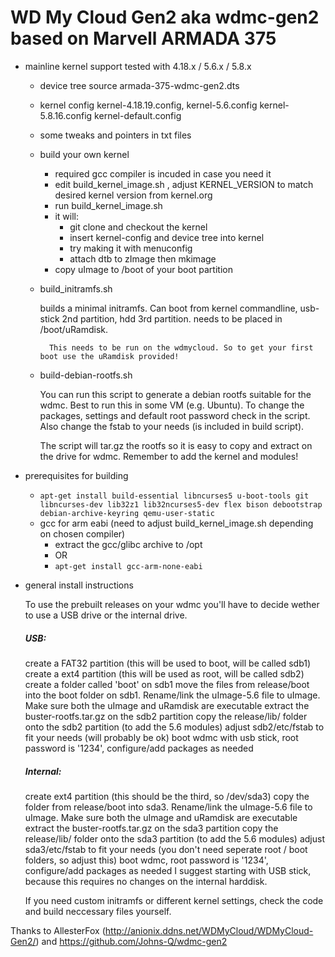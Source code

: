 # WD My Cloud Gen2 aka wdmc-gen2 based on Marvell ARMADA 375 ##

* mainline kernel support
	tested with 4.18.x / 5.6.x / 5.8.x
	- device tree source
		armada-375-wdmc-gen2.dts
	- kernel config
		kernel-4.18.19.config, kernel-5.6.config kernel-5.8.16.config kernel-default.config
	- some tweaks and pointers in txt files
	- build your own kernel
		- required gcc compiler is incuded in case you need it
		- edit build_kernel_image.sh , adjust KERNEL_VERSION to match desired kernel version from kernel.org
		- run build_kernel_image.sh
		- it will:
			- git clone and checkout the kernel 
			- insert kernel-config and device tree into kernel
			- try making it with menuconfig 
			- attach dtb to zImage then mkimage
		- copy uImage to /boot of your boot partition

	- build_initramfs.sh
		
		builds a minimal initramfs.  Can boot from kernel commandline,
		usb-stick 2nd partition, hdd 3rd partition.
		needs to be placed in /boot/uRamdisk.

        	This needs to be run on the wdmycloud. So to get your first boot use the uRamdisk provided!
	- build-debian-rootfs.sh
		
		You can run this script to generate a debian rootfs suitable for the wdmc. Best to run this in some VM (e.g. Ubuntu).
		To change the packages, settings and default root password check in the script. Also change the fstab to your needs (is included in build script).
		
		The script will tar.gz the rootfs so it is easy to copy and extract on the drive for wdmc. Remember to add the kernel and modules!
		
* prerequisites for building 
	- `apt-get install build-essential libncurses5 u-boot-tools git libncurses-dev lib32z1 lib32ncurses5-dev flex bison debootstrap debian-archive-keyring qemu-user-static`
	- gcc for arm eabi (need to adjust build_kernel_image.sh depending on chosen compiler)
		- extract the gcc/glibc archive to /opt
		- OR
		- `apt-get install gcc-arm-none-eabi`

* general install instructions

	To use the prebuilt releases on your wdmc you'll have to decide wether to use a USB drive or the internal drive. 
	
	##### USB:

	create a FAT32 partition (this will be used to boot, will be called sdb1)
	create a ext4 partition (this will be used as root, will be called sdb2)
	create a folder called 'boot' on sdb1
	move the files from release/boot into the boot folder on sdb1. Rename/link the uImage-5.6 file to uImage. Make sure both the uImage and uRamdisk are executable
	extract the buster-rootfs.tar.gz on the sdb2 partition
	copy the release/lib/ folder onto the sdb2 partition (to add the 5.6 modules)
	adjust sdb2/etc/fstab to fit your needs (will probably be ok)
	boot wdmc with usb stick, root password is '1234', configure/add packages as needed
	
	##### Internal:

	create ext4 partition (this should be the third, so /dev/sda3)
	copy the folder from release/boot into sda3. Rename/link the uImage-5.6 file to uImage. Make sure both the uImage and uRamdisk are executable
	extract the buster-rootfs.tar.gz on the sda3 partition
	copy the release/lib/ folder onto the sda3 partition (to add the 5.6 modules)
	adjust sda3/etc/fstab to fit your needs (you don't need seperate root / boot folders, so adjust this)
	boot wdmc, root password is '1234', configure/add packages as needed
	I suggest starting with USB stick, because this requires no changes on the internal harddisk.

	If you need custom initramfs or different kernel settings, check the code and build neccessary files yourself.
		
Thanks to AllesterFox (http://anionix.ddns.net/WDMyCloud/WDMyCloud-Gen2/) and https://github.com/Johns-Q/wdmc-gen2
